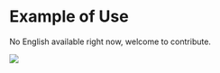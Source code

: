 # Example of Use

No English available right now, welcome to contribute.

<a href="https://gitee.com/mindspore/docs/blob/r1.3/docs/mindfl/api/source_en/interface_description_fl_client.md" target="_blank"><img src="https://gitee.com/mindspore/docs/raw/r1.3/resource/_static/logo_source.png"></a>